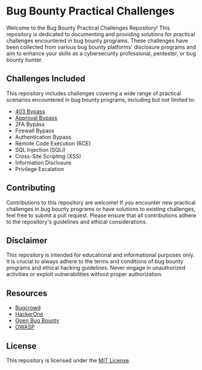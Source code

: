 # Bug Bounty Practical Challenges

Welcome to the Bug Bounty Practical Challenges Repository! This repository is dedicated to documenting and providing solutions for practical challenges encountered in bug bounty programs. These challenges have been collected from various bug bounty platforms' disclosure programs and aim to enhance your skills as a cybersecurity professional, pentester, or bug bounty hunter.

## Challenges Included

This repository includes challenges covering a wide range of practical scenarios encountered in bug bounty programs, including but not limited to:

- [403 Bypass](https://github.com/saidehossain/Bug_Bounty/tree/main/Notes/403%20Bypass)
- [Approval Bypass](https://github.com/saidehossain/Bug_Bounty/tree/main/Notes/Approval%20Bypass)
- 2FA Bypass
- Firewall Bypass
- Authentication Bypass
- Remote Code Execution (RCE)
- SQL Injection (SQLi)
- Cross-Site Scripting (XSS)
- Information Disclosure
- Privilege Escalation


## Contributing

Contributions to this repository are welcome! If you encounter new practical challenges in bug bounty programs or have solutions to existing challenges, feel free to submit a pull request. Please ensure that all contributions adhere to the repository's guidelines and ethical considerations.

## Disclaimer

This repository is intended for educational and informational purposes only. It is crucial to always adhere to the terms and conditions of bug bounty programs and ethical hacking guidelines. Never engage in unauthorized activities or exploit vulnerabilities without proper authorization.

## Resources

- [Bugcrowd](https://www.bugcrowd.com/)
- [HackerOne](https://www.hackerone.com/)
- [Open Bug Bounty](https://www.openbugbounty.org/)
- [OWASP](https://owasp.org/)

## License

This repository is licensed under the [MIT License](LICENSE).
